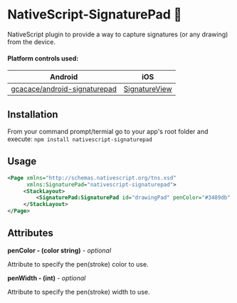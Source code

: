 # NativeScript-SignaturePad :pencil:
NativeScript plugin to provide a way to capture signatures (or any drawing) from the device.

#### Platform controls used: 
Android | iOS
---------- | -----------
[gcacace/android-signaturepad](https://github.com/gcacace/android-signaturepad) |  [SignatureView](https://cocoapods.org/pods/SignatureView)

## Installation
From your command prompt/termial go to your app's root folder and execute:
`npm install nativescript-signaturepad`

## Usage
```XML
<Page xmlns="http://schemas.nativescript.org/tns.xsd"
      xmlns:SignaturePad="nativescript-signaturepad">
     <StackLayout>
         <SignaturePad:SignaturePad id="drawingPad" penColor="#3489db" penWidth="5" />        
     </StackLayout>
</Page>
```

## Attributes
**penColor - (color string)** - *optional*

Attribute to specify the pen(stroke) color to use.

**penWidth - (int)** - *optional*

Attribute to specify the pen(stroke) width to use.